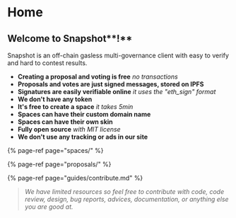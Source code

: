 # Home

## **Welcome to** Snapshot**!**

Snapshot is an off-chain gasless multi-governance client with easy to verify and hard to contest results.

* **Creating a proposal and voting is free** _no transactions_
* **Proposals and votes are just signed messages, stored on IPFS**
* **Signatures are easily verifiable online** _it uses the "eth\_sign" format_
* **We don't have any token**
* **It's free to create a space** _it takes 5min_
* **Spaces can have their custom domain name**
* **Spaces can have their own skin**
* **Fully open source** _with MIT license_
* **We don't use any tracking or ads in our site**

{% page-ref page="spaces/" %}

{% page-ref page="proposals/" %}

{% page-ref page="guides/contribute.md" %}

> _We have limited resources so feel free to contribute with code, code review, design, bug reports, advices, documentation, or anything else you are good at._



